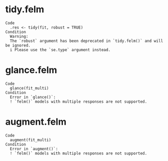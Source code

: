# tidy.felm

    Code
      .res <- tidy(fit, robust = TRUE)
    Condition
      Warning:
      The `robust` argument has been deprecated in `tidy.felm()` and will be ignored.
      i Please use the `se.type` argument instead.

# glance.felm

    Code
      glance(fit_multi)
    Condition
      Error in `glance()`:
      ! `felm()` models with multiple responses are not supported.

# augment.felm

    Code
      augment(fit_multi)
    Condition
      Error in `augment()`:
      ! `felm()` models with multiple responses are not supported.

